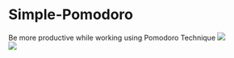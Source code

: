 # Simple-Pomodoro
Be more productive while working using Pomodoro Technique
<img src="https://i.imgur.com/0XLcleV.png">
<br>
<img src="https://i.imgur.com/5EEX0AE.png">
